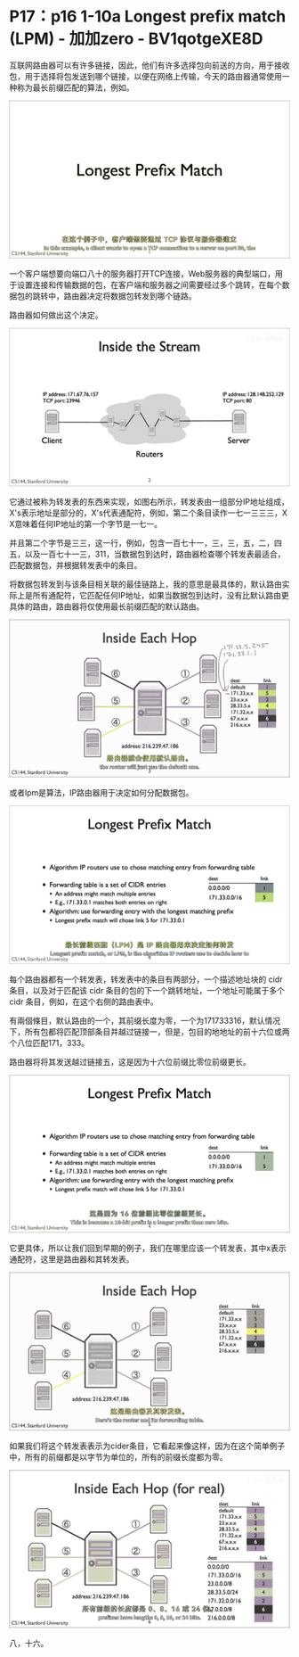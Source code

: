 # P17：p16 1-10a Longest prefix match (LPM) - 加加zero - BV1qotgeXE8D

互联网路由器可以有许多链接，因此，他们有许多选择包向前送的方向，用于接收包，用于选择将包发送到哪个链接，以便在网络上传输，今天的路由器通常使用一种称为最长前缀匹配的算法，例如。



![](img/d0a00c5f10c60608b6d869b7dcb613c7_1.png)

一个客户端想要向端口八十的服务器打开TCP连接，Web服务器的典型端口，用于设置连接和传输数据的包，在客户端和服务器之间需要经过多个跳转，在每个数据包的跳转中，路由器决定将数据包转发到哪个链路。

路由器如何做出这个决定。

![](img/d0a00c5f10c60608b6d869b7dcb613c7_3.png)

它通过被称为转发表的东西来实现，如图右所示，转发表由一组部分IP地址组成，X's表示地址是部分的，X's代表通配符，例如，第二个条目读作一七一三三三，X X意味着任何IP地址的第一个字节是一七一。

并且第二个字节是三三，这一行，例如，包含一百七十一，三，三，五，二，四五，以及一百七十一三，311，当数据包到达时，路由器检查哪个转发表最适合，匹配数据包，并根据转发表中的条目。

将数据包转发到与该条目相关联的最佳链路上，我的意思是最具体的，默认路由实际上是所有通配符，它匹配任何IP地址，如果当数据包到达时，没有比默认路由更具体的路由，路由器将仅使用最长前缀匹配的默认路由。



![](img/d0a00c5f10c60608b6d869b7dcb613c7_5.png)

或者lpm是算法，IP路由器用于决定如何分配数据包。

![](img/d0a00c5f10c60608b6d869b7dcb613c7_7.png)

每个路由器都有一个转发表，转发表中的条目有两部分，一个描述地址块的 cidr 条目，以及对于匹配该 cidr 条目的包的下一个跳转地址，一个地址可能属于多个 cidr 条目，例如，在这个右侧的路由表中。

有兩個條目，默认路由的一个，其前缀长度为零，一个为171733316，默认情况下，所有包都将匹配顶部条目并越过链接一，但是，包目的地地址的前十六位或两个八位匹配171，333。

路由器将将其发送越过链接五，这是因为十六位前缀比零位前缀更长。

![](img/d0a00c5f10c60608b6d869b7dcb613c7_9.png)

它更具体，所以让我们回到早期的例子，我们在哪里应该一个转发表，其中x表示通配符，这里是路由器和其转发表。



![](img/d0a00c5f10c60608b6d869b7dcb613c7_11.png)

如果我们将这个转发表表示为cider条目，它看起来像这样，因为在这个简单例子中，所有的前缀都是以字节为单位的，所有的前缀长度都为零。



![](img/d0a00c5f10c60608b6d869b7dcb613c7_13.png)

八，十六。